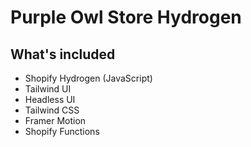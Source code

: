 # Purple Owl Store Hydrogen

## What's included

- Shopify Hydrogen (JavaScript)
- Tailwind UI
- Headless UI
- Tailwind CSS
- Framer Motion
- Shopify Functions
